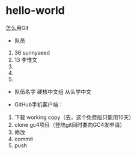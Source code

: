 # hello-world
怎么用Git
- 队员
1. 36 sunnyseed
2. 13 李惟文
3. 
4. 
5. 

- 队伍名字
硬核中文组
从头学中文

- GitHub手机客户端：
1. 下载 working copy（去，这个免费版只能用10天）
2. clone gc4项目（登陆git同时要向GC4发申请）
3. 修改
4. commit
5. push
